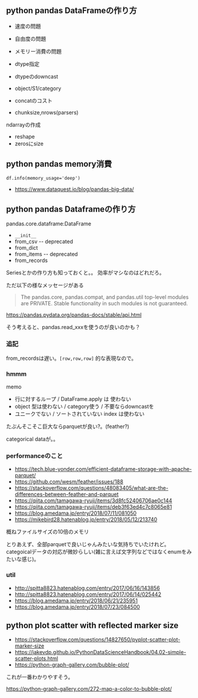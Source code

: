 ## python pandas DataFrameの作り方

- 速度の問題
- 自由度の問題
- メモリー消費の問題

- dtype指定
- dtypeのdowncast
- object/S1/category

- concatのコスト

- chunksize,nrows(parsers)

ndarrayの作成

- reshape
- zerosにsize

## python pandas memory消費

```
df.info(memory_usage='deep')
```

- https://www.dataquest.io/blog/pandas-big-data/

## python pandas Dataframeの作り方

pandas.core.dataframe:DataFrame

- `__init__`
- from_csv -- deprecated
- from_dict
- from_items -- deprecated
- from_records

Seriesとかの作り方も知っておくと。。
効率がマシなのはどれだろ。

ただ以下の様なメッセージがある

> The pandas.core, pandas.compat, and pandas.util top-level modules are PRIVATE. Stable functionality in such modules is not guaranteed.

https://pandas.pydata.org/pandas-docs/stable/api.html

そう考えると、pandas.read_xxxを使うのが良いのかも？

### 追記

from_recordsは遅い。`[row,row,row]` 的な表現なので。

### hmmm

memo


- 行に対するループ / DataFrame.apply は 使わない
- object 型は使わない / category使う / 不要ならdowncastを
- ユニークでない / ソートされていない index は使わない

たぶんそこそこ巨大ならparquetが良い?。(feather?)

categorical dataが。。

### performanceのこと

- https://tech.blue-yonder.com/efficient-dataframe-storage-with-apache-parquet/
- https://github.com/wesm/feather/issues/188
- https://stackoverflow.com/questions/48083405/what-are-the-differences-between-feather-and-parquet
- https://qiita.com/tamagawa-ryuji/items/3d8fc52406706ae0c144
- https://qiita.com/tamagawa-ryuji/items/deb3f63ed4c7c8065e81
- https://blog.amedama.jp/entry/2018/07/11/081050
- https://mikebird28.hatenablog.jp/entry/2018/05/12/213740

概ねファイルサイズの10倍のメモリ

とりあえず、全部parquetで良いじゃんみたいな気持ちでいたけれど。categoicalデータの対応が微妙らしい(雑に言えば文字列などではなくenumをみたいな感じ)。

### util

- http://spitta8823.hatenablog.com/entry/2017/06/16/143856
- http://spitta8823.hatenablog.com/entry/2017/06/14/025442
- https://blog.amedama.jp/entry/2018/06/21/235951
- https://blog.amedama.jp/entry/2018/07/23/084500

## python plot scatter with reflected marker size

- https://stackoverflow.com/questions/14827650/pyplot-scatter-plot-marker-size
- https://jakevdp.github.io/PythonDataScienceHandbook/04.02-simple-scatter-plots.html
- https://python-graph-gallery.com/bubble-plot/


これが一番わかりやすそう。

https://python-graph-gallery.com/272-map-a-color-to-bubble-plot/
